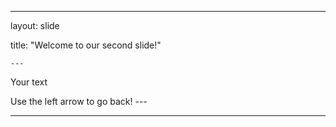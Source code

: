   ---

layout: slide

title: "Welcome to our second slide!"
	
	---

Your text

Use the left arrow to go back!
    ---
    
  ---

